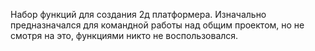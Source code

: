 Набор функций для создания 2д платформера.
Изначально предназначался для командной работы над общим проектом, но не смотря на это, функциями никто не воспользовался.
